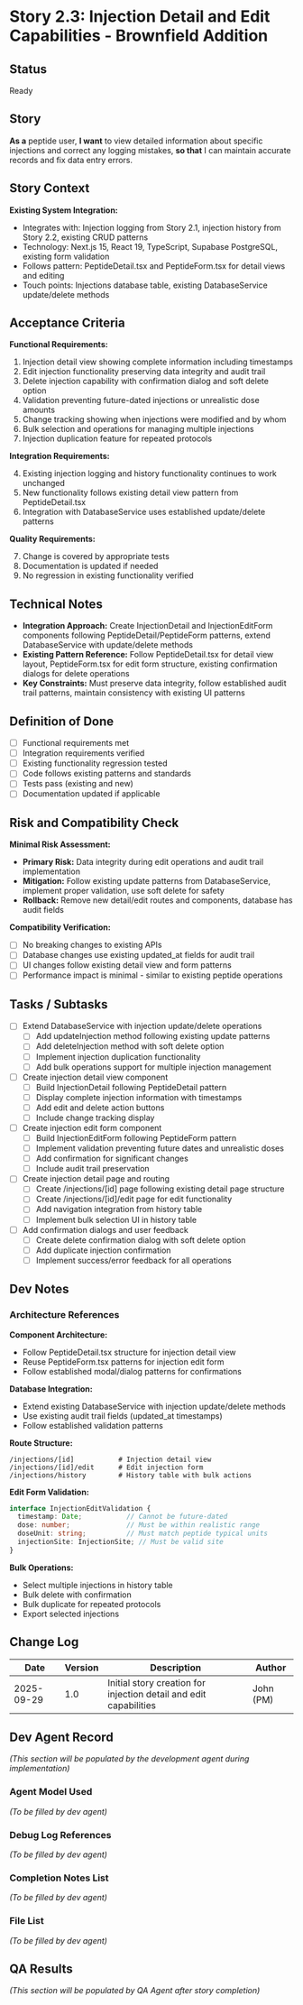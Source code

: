 # Story 2.3: Injection Detail and Edit Capabilities - Brownfield Addition

## Status
Ready

## Story

**As a** peptide user,
**I want** to view detailed information about specific injections and correct any logging mistakes,
**so that** I can maintain accurate records and fix data entry errors.

## Story Context

**Existing System Integration:**

- Integrates with: Injection logging from Story 2.1, injection history from Story 2.2, existing CRUD patterns
- Technology: Next.js 15, React 19, TypeScript, Supabase PostgreSQL, existing form validation
- Follows pattern: PeptideDetail.tsx and PeptideForm.tsx for detail views and editing
- Touch points: Injections database table, existing DatabaseService update/delete methods

## Acceptance Criteria

**Functional Requirements:**

1. Injection detail view showing complete information including timestamps
2. Edit injection functionality preserving data integrity and audit trail
3. Delete injection capability with confirmation dialog and soft delete option
4. Validation preventing future-dated injections or unrealistic dose amounts
5. Change tracking showing when injections were modified and by whom
6. Bulk selection and operations for managing multiple injections
7. Injection duplication feature for repeated protocols

**Integration Requirements:**

4. Existing injection logging and history functionality continues to work unchanged
5. New functionality follows existing detail view pattern from PeptideDetail.tsx
6. Integration with DatabaseService uses established update/delete patterns

**Quality Requirements:**

7. Change is covered by appropriate tests
8. Documentation is updated if needed
9. No regression in existing functionality verified

## Technical Notes

- **Integration Approach:** Create InjectionDetail and InjectionEditForm components following PeptideDetail/PeptideForm patterns, extend DatabaseService with update/delete methods
- **Existing Pattern Reference:** Follow PeptideDetail.tsx for detail view layout, PeptideForm.tsx for edit form structure, existing confirmation dialogs for delete operations
- **Key Constraints:** Must preserve data integrity, follow established audit trail patterns, maintain consistency with existing UI patterns

## Definition of Done

- [ ] Functional requirements met
- [ ] Integration requirements verified
- [ ] Existing functionality regression tested
- [ ] Code follows existing patterns and standards
- [ ] Tests pass (existing and new)
- [ ] Documentation updated if applicable

## Risk and Compatibility Check

**Minimal Risk Assessment:**

- **Primary Risk:** Data integrity during edit operations and audit trail implementation
- **Mitigation:** Follow existing update patterns from DatabaseService, implement proper validation, use soft delete for safety
- **Rollback:** Remove new detail/edit routes and components, database has audit fields

**Compatibility Verification:**

- [ ] No breaking changes to existing APIs
- [ ] Database changes use existing updated_at fields for audit trail
- [ ] UI changes follow existing detail view and form patterns
- [ ] Performance impact is minimal - similar to existing peptide operations

## Tasks / Subtasks

- [ ] Extend DatabaseService with injection update/delete operations
  - [ ] Add updateInjection method following existing update patterns
  - [ ] Add deleteInjection method with soft delete option
  - [ ] Implement injection duplication functionality
  - [ ] Add bulk operations support for multiple injection management

- [ ] Create injection detail view component
  - [ ] Build InjectionDetail following PeptideDetail pattern
  - [ ] Display complete injection information with timestamps
  - [ ] Add edit and delete action buttons
  - [ ] Include change tracking display

- [ ] Create injection edit form component
  - [ ] Build InjectionEditForm following PeptideForm pattern
  - [ ] Implement validation preventing future dates and unrealistic doses
  - [ ] Add confirmation for significant changes
  - [ ] Include audit trail preservation

- [ ] Create injection detail page and routing
  - [ ] Create /injections/[id] page following existing detail page structure
  - [ ] Create /injections/[id]/edit page for edit functionality
  - [ ] Add navigation integration from history table
  - [ ] Implement bulk selection UI in history table

- [ ] Add confirmation dialogs and user feedback
  - [ ] Create delete confirmation dialog with soft delete option
  - [ ] Add duplicate injection confirmation
  - [ ] Implement success/error feedback for all operations

## Dev Notes

### Architecture References

**Component Architecture:**
- Follow PeptideDetail.tsx structure for injection detail view
- Reuse PeptideForm.tsx patterns for injection edit form
- Follow established modal/dialog patterns for confirmations

**Database Integration:**
- Extend existing DatabaseService with injection update/delete methods
- Use existing audit trail fields (updated_at timestamps)
- Follow established validation patterns

**Route Structure:**
```
/injections/[id]           # Injection detail view
/injections/[id]/edit      # Edit injection form
/injections/history        # History table with bulk actions
```

**Edit Form Validation:**
```typescript
interface InjectionEditValidation {
  timestamp: Date;           // Cannot be future-dated
  dose: number;              // Must be within realistic range
  doseUnit: string;          // Must match peptide typical units
  injectionSite: InjectionSite; // Must be valid site
}
```

**Bulk Operations:**
- Select multiple injections in history table
- Bulk delete with confirmation
- Bulk duplicate for repeated protocols
- Export selected injections

## Change Log

| Date | Version | Description | Author |
|------|---------|-------------|---------|
| 2025-09-29 | 1.0 | Initial story creation for injection detail and edit capabilities | John (PM) |

## Dev Agent Record

*(This section will be populated by the development agent during implementation)*

### Agent Model Used
*(To be filled by dev agent)*

### Debug Log References
*(To be filled by dev agent)*

### Completion Notes List
*(To be filled by dev agent)*

### File List
*(To be filled by dev agent)*

## QA Results

*(This section will be populated by QA Agent after story completion)*